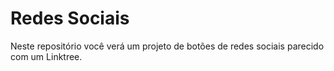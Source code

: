 # Redes Sociais

Neste repositório você verá um projeto de botões de redes sociais parecido com um Linktree.
